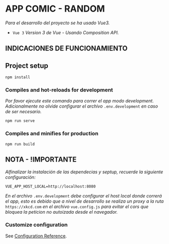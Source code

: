 # APP COMIC - RANDOM

_Para el desarrollo del proyecto se ha usado Vue3._

- `Vue 3`
  _Version 3 de Vue - Usando Composition API._

## INDICACIONES DE FUNCIONAMIENTO

## Project setup

```
npm install
```

### Compiles and hot-reloads for development

_Por favor ejecute este comando para correr el app modo development. Adicionalmente no olvide configurar el archivo_ `.env.development` _en caso de ser necesario._

```
npm run serve
```

### Compiles and minifies for production

```
npm run build
```

## NOTA - !IMPORTANTE

_Alfinalizar la instalación de las dependecias y septup, recuerde la siguiente configuración:_

```
VUE_APP_HOST_LOCAL=http://localhost:8080
```

_En el archivo_ `.env.development` _debe configurar el host local donde correrá el app, esto es debido que a nivel de desarrollo se realiza un proxy a la ruta_ `https://xkcd.com` _en el archivo_ `vue.config.js` _para evitar el cors que bloquea la peticion no autoizada desde el navegador._

### Customize configuration

See [Configuration Reference](https://cli.vuejs.org/config/).

